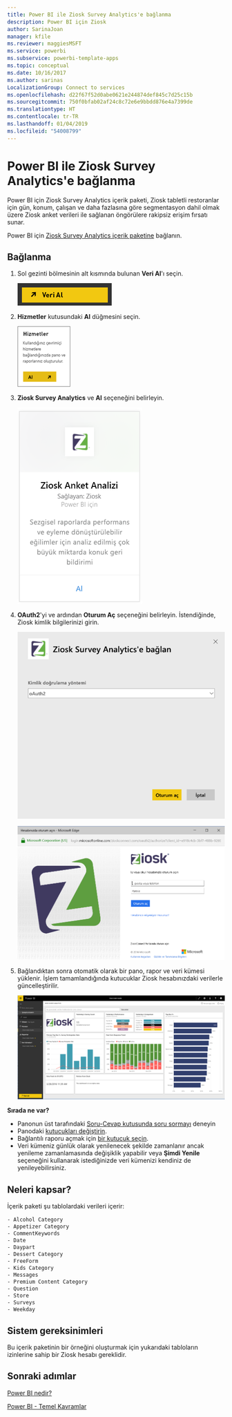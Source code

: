```yaml
---
title: Power BI ile Ziosk Survey Analytics'e bağlanma
description: Power BI için Ziosk
author: SarinaJoan
manager: kfile
ms.reviewer: maggiesMSFT
ms.service: powerbi
ms.subservice: powerbi-template-apps
ms.topic: conceptual
ms.date: 10/16/2017
ms.author: sarinas
LocalizationGroup: Connect to services
ms.openlocfilehash: d22f67f52d0abe0621e244874def845c7d25c15b
ms.sourcegitcommit: 750f0bfab02af24c8c72e6e9bbdd876e4a7399de
ms.translationtype: HT
ms.contentlocale: tr-TR
ms.lasthandoff: 01/04/2019
ms.locfileid: "54008799"
---
```

# <a name="connect-to-ziosk-survey-analytics-with-power-bi"></a>Power BI ile Ziosk Survey Analytics'e bağlanma
Power BI için Ziosk Survey Analytics içerik paketi, Ziosk tabletli restoranlar için gün, konum, çalışan ve daha fazlasına göre segmentasyon dahil olmak üzere Ziosk anket verileri ile sağlanan öngörülere rakipsiz erişim fırsatı sunar.

Power BI için [Ziosk Survey Analytics içerik paketine](https://app.powerbi.com/getdata/services/ziosk-survey-analytics) bağlanın.

## <a name="how-to-connect"></a>Bağlanma
1. Sol gezinti bölmesinin alt kısmında bulunan **Veri Al**'ı seçin.  
   
    ![](media/service-connect-to-ziosk/getdata.png)
2. **Hizmetler** kutusundaki **Al** düğmesini seçin.  
   
    ![](media/service-connect-to-ziosk/services.png)
3. **Ziosk Survey Analytics** ve **Al** seçeneğini belirleyin.  
   
    ![](media/service-connect-to-ziosk/ziosk.png)
4. **OAuth2**'yi ve ardından **Oturum Aç** seçeneğini belirleyin. İstendiğinde, Ziosk kimlik bilgilerinizi girin.
   
    ![](media/service-connect-to-ziosk/creds.png)
   
    ![](media/service-connect-to-ziosk/creds2.png)
5. Bağlandıktan sonra otomatik olarak bir pano, rapor ve veri kümesi yüklenir. İşlem tamamlandığında kutucuklar Ziosk hesabınızdaki verilerle güncelleştirilir.
   
    ![](media/service-connect-to-ziosk/dashboard.png)

**Sırada ne var?**

* Panonun üst tarafındaki [Soru-Cevap kutusunda soru sormayı](consumer/end-user-q-and-a.md) deneyin
* Panodaki [kutucukları değiştirin](service-dashboard-edit-tile.md).
* Bağlantılı raporu açmak için [bir kutucuk seçin](consumer/end-user-tiles.md).
* Veri kümeniz günlük olarak yenilenecek şekilde zamanlanır ancak yenileme zamanlamasında değişiklik yapabilir veya **Şimdi Yenile** seçeneğini kullanarak istediğinizde veri kümenizi kendiniz de yenileyebilirsiniz.

## <a name="whats-included"></a>Neleri kapsar?
İçerik paketi şu tablolardaki verileri içerir:  

    - Alcohol Category  
    - Appetizer Category  
    - CommentKeywords  
    - Date  
    - Daypart  
    - Dessert Category  
    - FreeForm  
    - Kids Category  
    - Messages  
    - Premium Content Category  
    - Question  
    - Store  
    - Surveys  
    - Weekday  


## <a name="system-requirements"></a>Sistem gereksinimleri
Bu içerik paketinin bir örneğini oluşturmak için yukarıdaki tabloların izinlerine sahip bir Ziosk hesabı gereklidir.

## <a name="next-steps"></a>Sonraki adımlar
[Power BI nedir?](power-bi-overview.md)

[Power BI - Temel Kavramlar](consumer/end-user-basic-concepts.md)

